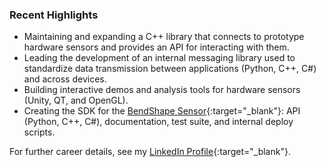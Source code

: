 ### Recent Highlights

- Maintaining and expanding a C++ library that connects to prototype hardware sensors and provides an API for interacting with them.
- Leading the development of an internal messaging library used to standardize data transmission between applications (Python, C++, C\#) and across devices.
- Building interactive demos and analysis tools for hardware sensors (Unity, QT, and OpenGL).
- Creating the SDK for the [BendShape Sensor](https://www.bendshape.com){:target="_blank"}: API (Python, C++, C\#), documentation, test suite, and internal deploy scripts.

For further career details, see my [LinkedIn Profile](https://www.linkedin.com/in/p-hamilton){:target="_blank"}.
